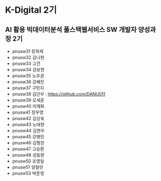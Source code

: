 # K-Digital 2기 
## AI 활용 빅데이터분석 풀스택웹서비스 SW 개발자 양성과정 2기

+ pnusw31	장희제
+ pnusw32	김나현
+ pnusw33	고건
+ pnusw34	강유현
+ pnusw35	노우권
+ pnusw36	강혜진
+ pnusw37	구민지
+ pnusw38	김단우 : https://github.com/DANU011
+ pnusw39	오세훈
+ pnusw40	이재화
+ pnusw41	장우영
+ pnusw42	김상욱
+ pnusw43	노태현
+ pnusw44	김현우
+ pnusw45	강병민
+ pnusw46	김형찬
+ pnusw47	고승환
+ pnusw48	성동환
+ pnusw50	조영일
+ pnusw51	양철민
+ pnusw53	박준영 
